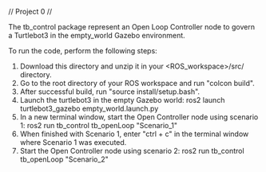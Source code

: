 // Project 0 //

The tb_control package represent an Open Loop Controller node to govern a Turtlebot3 in the empty_world Gazebo environment. 

To run the code, perform the following steps:
1. Download this directory and unzip it in your <ROS_workspace>/src/ directory.
2. Go to the root directory of your ROS workspace and run "colcon build".
3. After successful build, run "source install/setup.bash".
4. Launch the turtlebot3 in the empty Gazebo world: ros2 launch turtlebot3_gazebo empty_world.launch.py
5. In a new terminal window, start the Open Controller node using scenario 1: ros2 run  tb_control  tb_openLoop "Scenario_1"
6. When finished with Scenario 1, enter "ctrl + c" in the terminal window where Scenario 1 was executed.
7. Start the Open Controller node using scenario 2: ros2 run  tb_control  tb_openLoop "Scenario_2"
